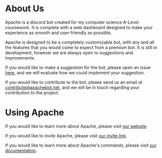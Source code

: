 # About Us

Apache is a discord bot created for my computer science A-Level coursework. It is complete with a web dashboard designed to make your experience as smooth and user-friendly as possible. 

Apache is designed to be a completely customizable bot, with any and all the features that you would come to expect from a premium bot. It is still in development, however we are always open to suggestions and improvements. 

If you would like to make a suggestion for the bot, please open an issue [here](), and we will evaluate how we could implement your suggestion. 

If you would like to contribute to the bot, please send us an email at [contribute@apachebot.net](mailto:contribute@apachebot.net), and we will be in touch regarding your contribution to the project.

# Using Apache

If you would like to learn more about Apache, please visit [our website](https://www.apachebot.net).

If you would like to invite Apache, please visit [our invite link](https://www.apachebot.net/invite).

If you would like to learn more about Apache's commands, please visit [our documentation](https://docs.apachebot.net).
